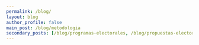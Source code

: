 ```yaml
---
permalink: /blog/
layout: blog
author_profile: false
main_post: /blog/metodologia
secondary_posts: [/blog/programas-electorales, /blog/propuestas-electorales]
---
```

